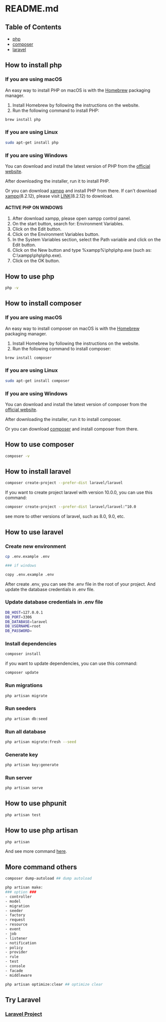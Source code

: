 # README.md

## Table of Contents

* [php](https://www.php.net/)
* [composer](https://getcomposer.org/)
* [laravel](https://laravel.com/)

## How to install php

### If you are using macOS

An easy way to install PHP on macOS is with the [Homebrew](https://brew.sh/) packaging manager.

1. Install Homebrew by following the instructions on the website.
2. Run the following command to install PHP:

```bash
brew install php
```

### If you are using Linux

```bash
sudo apt-get install php
```

### If you are using Windows

You can download and install the latest version of PHP from the [official website](https://www.php.net/downloads.php).

After downloading the installer, run it to install PHP.

Or you can download [xampp](https://www.apachefriends.org/index.html) and install PHP from there.
If can't download [xampp](https://download.com.vn/)(8.2.12), please
visit [LINK](https://download.com.vn/xampp-for-windows-14235)(8.2.12) to download.

#### ACTIVE PHP ON WINDOWS

1. After download xampp, please open xampp control panel.
2. On the start button, search for: Environment Variables.
3. Click on the Edit button.
4. Click on the Environment Variables button.
5. In the System Variables section, select the Path variable and click on the Edit button.
6. Click on the New button and type %xampp%\php\php.exe (such as: C:\xampp\php\php.exe).
7. Click on the OK button.

## How to use php

```bash
php -v
```

## How to install composer

### If you are using macOS

An easy way to install composer on macOS is with the [Homebrew](https://brew.sh/) packaging manager.

1. Install Homebrew by following the instructions on the website.
2. Run the following command to install composer:

```bash
brew install composer
```

### If you are using Linux

```bash
sudo apt-get install composer
```

### If you are using Windows

You can download and install the latest version of composer from
the [official website](https://getcomposer.org/download/).

After downloading the installer, run it to install composer.

Or you can download [composer](https://getcomposer.org/) and install composer from there.

## How to use composer

```bash
composer -v
```

## How to install laravel

```bash
composer create-project --prefer-dist laravel/laravel
```

If you want to create project laravel with version 10.0.0, you can use this command:

```bash
composer create-project --prefer-dist laravel/laravel:^10.0
```

see more to other versions of laravel, such as 8.0, 9.0, etc.

## How to use laravel

### Create new environment

```bash
cp .env.example .env

### if windows

copy .env.example .env
```

After create .env, you can see the .env file in the root of your project.
And update the database credentials in .env file.

### Update database credentials in .env file

```bash
DB_HOST=127.0.0.1
DB_PORT=3306
DB_DATABASE=laravel
DB_USERNAME=root
DB_PASSWORD=
```

### Install dependencies

```bash
composer install
```

if you want to update dependencies, you can use this command:

```bash
composer update
```

### Run migrations

```bash
php artisan migrate
```

### Run seeders

```bash
php artisan db:seed
```

### Run all database

```bash
php artisan migrate:fresh --seed
```

### Generate key

```bash
php artisan key:generate
```

### Run server

```bash
php artisan serve
```

## How to use phpunit

```bash
php artisan test
```

## How to use php artisan

```bash
php artisan
```

And see more command [here](https://laravel.com/docs/10.x/artisan).

## More command others

```bash
composer dump-autoload ## dump autoload

php artisan make: 
### option ###
- controller
- model
- migration
- seeder
- factory
- request
- resource
- event
- job
- listener
- notification
- policy
- provider
- rule
- test
- console
- facade
- middleware

php artisan optimize:clear ## optimize clear
```
## Try Laravel
### [Laravel Project](https://github.com/dev15K/LaravelCart)
